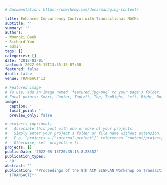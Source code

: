 ```yaml
---
# Documentation: https://wowchemy.com/docs/managing-content/

title: Enhanced Concurrency Control with Transactional NACKs
subtitle: ''
summary: ''
authors:
- Woongki Baek
- Richard Yoo
- admin
tags: []
categories: []
date: '2013-03-01'
lastmod: 2022-05-15T13:35:15-07:00
featured: false
draft: false
venue: TRANSACT'13

# Featured image
# To use, add an image named `featured.jpg/png` to your page's folder.
# Focal points: Smart, Center, TopLeft, Top, TopRight, Left, Right, BottomLeft, Bottom, BottomRight.
image:
  caption: ''
  focal_point: ''
  preview_only: false

# Projects (optional).
#   Associate this post with one or more of your projects.
#   Simply enter your project's folder or file name without extension.
#   E.g. `projects = ["internal-project"]` references `content/project/deep-learning/index.md`.
#   Otherwise, set `projects = []`.
projects: []
publishDate: '2022-05-15T20:35:15.812835Z'
publication_types:
- '0'
abstract: ''
publication: '*Proceedings of the 8th ACM SIGPLAN Workshop on Transactional Computing
  (TRANSACT)*'
---
```

